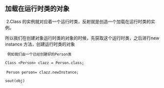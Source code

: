 ## 加载在运行时类的对象

​     2.Class 的实例就对应着一个运行时类，反射就是创造一个加载在运行时类的实例。



所以我们在创建对象运行时类的对象的时候，先获取这个运行时类，之后进行new instance 方法，创建运行时类的对象

` 例如我们由一个已经创建好的Person类` 

`Class <Person> clazz = Person.class;`

​     `Person person= clazz.newInstance;`

`sout(obj)`

 

